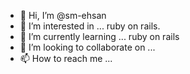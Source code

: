  - 👋 Hi, I’m @sm-ehsan
 - 👀 I’m interested in ... ruby on rails.
 - 🌱 I’m currently learning ... ruby on rails
 - 💞️ I’m looking to collaborate on ...
 - 📫 How to reach me ...

<!---
sm-ehsan/sm-ehsan is a ✨ special ✨ repository because its `README.md` (this file) appears on your GitHub profile.
You can click the Preview link to take a look at your changes.
--->
